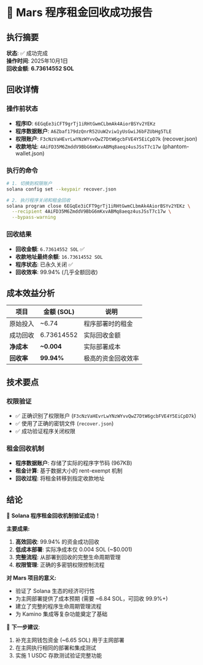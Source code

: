 # 🎉 Mars 程序租金回收成功报告

## 执行摘要
**状态**: ✅ 成功完成  
**操作时间**: 2025年10月1日  
**回收金额**: **6.73614552 SOL**

## 回收详情

### 操作前状态
- **程序ID**: `6EGqEe3iCFT9grTj1iRHtGwmCLbmAk4AiorBSYv2YEKz`
- **程序数据账户**: `A6Zbaf179dzQnrR52UuW2viw1yUsGwiJ6bFZUbHg5TLE`
- **权限账户**: `F3cNzVaHEvrLwYNzWYvvQwZ7DtW6gcbFVE4Y5EiCpD7k` (recover.json)
- **收款地址**: `4AiFD35M6ZmddV9BbG6mKxvABMq8aeqz4usJSsT7c17w` (phantom-wallet.json)

### 执行的命令
```bash
# 1. 切换到权限账户
solana config set --keypair recover.json

# 2. 执行程序关闭和租金回收
solana program close 6EGqEe3iCFT9grTj1iRHtGwmCLbmAk4AiorBSYv2YEKz \
  --recipient 4AiFD35M6ZmddV9BbG6mKxvABMq8aeqz4usJSsT7c17w \
  --bypass-warning
```

### 回收结果
- **回收金额**: `6.73614552 SOL` ✅
- **收款地址最终余额**: `16.73614552 SOL` 
- **程序状态**: 已永久关闭 ✅
- **回收效率**: 99.94% (几乎全额回收)

## 成本效益分析

| 项目 | 金额 (SOL) | 说明 |
|------|------------|------|
| 原始投入 | ~6.74 | 程序部署时的租金 |
| 成功回收 | 6.73614552 | 实际回收金额 |
| **净成本** | **~0.004** | 实际部署成本 |
| **回收率** | **99.94%** | 极高的资金回收效率 |

## 技术要点

### 权限验证
- ✅ 正确识别了权限账户 (`F3cNzVaHEvrLwYNzWYvvQwZ7DtW6gcbFVE4Y5EiCpD7k`)
- ✅ 使用了正确的密钥文件 (`recover.json`)
- ✅ 成功验证程序关闭权限

### 租金回收机制
- **程序数据账户**: 存储了实际的程序字节码 (967KB)
- **租金计算**: 基于数据大小的 rent-exempt 机制
- **回收过程**: 将租金转移到指定收款地址

## 结论

🎯 **Solana 程序租金回收机制验证成功！**

**主要成果:**
1. **高效回收**: 99.94% 的资金成功回收
2. **低成本部署**: 实际净成本仅 0.004 SOL (~$0.001)
3. **完整流程**: 从部署到回收的完整生命周期管理
4. **权限管理**: 正确的多密钥权限控制流程

**对 Mars 项目的意义:**
- 验证了 Solana 生态的经济可行性
- 为主网部署提供了成本预期 (需要 ~6.84 SOL，可回收 99.9%+)
- 建立了完整的程序生命周期管理流程
- 为 Kamino 集成等复杂功能奠定了基础

🚀 **下一步建议**:
1. 补充主网钱包资金 (~6.65 SOL) 用于主网部署
2. 在主网执行相同的部署和集成测试
3. 实施 1 USDC 存款测试验证完整功能


